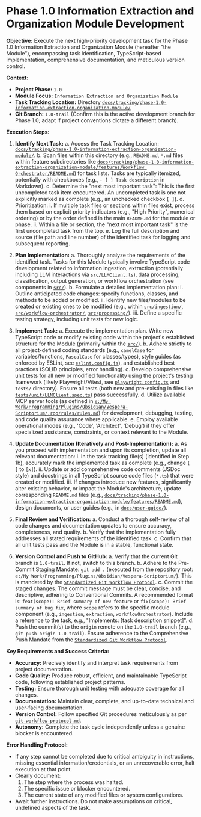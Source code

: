 # Phase 1.0 Information Extraction and Organization Module Development

**Objective:**
Execute the next high-priority development task for the Phase 1.0 Information Extraction and Organization Module (hereafter "the Module"), encompassing task identification, TypeScript-based implementation, comprehensive documentation, and meticulous version control.

**Context:**

* **Project Phase:** `1.0`
* **Module Focus:** `Information Extraction and Organization Module`
* **Task Tracking Location:** Directory [`docs/tracking/phase-1.0-information-extraction-organization-module/`](docs/tracking/phase-1.0-information-extraction-organization-module/)
* **Git Branch:** `1.0-trail` (Confirm this is the active development branch for Phase 1.0; adapt if project conventions dictate a different branch).

**Execution Steps:**

1. **Identify Next Task:**
    a.  Access the Task Tracking Location: [`docs/tracking/phase-1.0-information-extraction-organization-module/`](docs/tracking/phase-1.0-information-extraction-organization-module/).
    b.  Scan files within this directory (e.g., `README.md`, `*.md` files within feature subdirectories like [`docs/tracking/phase-1.0-information-extraction-organization-module/features/Workflow Orchestrator/README.md`](docs/tracking/phase-1.0-information-extraction-organization-module/features/Workflow%20Orchestrator/README.md:1)) for task lists. Tasks are typically itemized, potentially with checkboxes (e.g., `- [ ] Task description` in Markdown).
    c.  Determine the "next most important task": This is the first uncompleted task item encountered. An uncompleted task is one not explicitly marked as complete (e.g., an unchecked checkbox `[ ]`).
    d.  Prioritization:
        i.  If multiple task files or sections within files exist, process them based on explicit priority indicators (e.g., "High Priority", numerical ordering) or by the order defined in the main `README.md` for the module or phase.
        ii. Within a file or section, the "next most important task" is the first uncompleted task from the top.
    e.  Log the full description and source (file path and line number) of the identified task for logging and subsequent reporting.

2. **Plan Implementation:**
    a.  Thoroughly analyze the requirements of the identified task. Tasks for this Module typically involve TypeScript code development related to information ingestion, extraction (potentially including LLM interactions via [`src/LLMClient.ts`](src/LLMClient.ts:1)), data processing, classification, output generation, or workflow orchestration (see components in [`src/`](src/)).
    b.  Formulate a detailed implementation plan:
        i.  Outline anticipated code changes: specify functions, classes, and methods to be added or modified.
        ii. Identify new files/modules to be created or existing ones to be modified (e.g., within [`src/ingestion/`](src/ingestion/), [`src/workflow-orchestrator/`](src/workflow-orchestrator/), [`src/processing/`](src/processing/)).
        iii. Define a specific testing strategy, including unit tests for new logic.

3. **Implement Task:**
    a.  Execute the implementation plan. Write new TypeScript code or modify existing code within the project's established structure for the Module (primarily within the [`src/`](src/)).
    b.  Adhere strictly to all project-defined coding standards (e.g., `camelCase` for variables/functions, `PascalCase` for classes/types), style guides (as enforced by ESLint, see [`eslint.config.js`](eslint.config.js:1)), and established best practices (SOLID principles, error handling).
    c.  Develop comprehensive unit tests for all new or modified functionality using the project's testing framework (likely Playwright/Vitest, see [`playwright.config.ts`](playwright.config.ts:1) and `tests/` directory). Ensure all tests (both new and pre-existing in files like [`tests/unit/LLMClient.spec.ts`](tests/unit/LLMClient.spec.ts:1)) pass successfully.
    d.  Utilize available MCP server tools (as defined in [`e:/My Work/Programming/Plugins/Obsidian/Vespera-Scriptorium/.roo/rules/rules.md`](./.roo/rules/rules.md:1)) for development, debugging, testing, and code quality assurance where applicable.
    e.  Employ available operational modes (e.g., 'Code', 'Architect', 'Debug') if they offer specialized assistance, constraints, or context relevant to the Module.

4. **Update Documentation (Iteratively and Post-Implementation):**
    a.  As you proceed with implementation and upon its completion, update all relevant documentation:
        i.  In the task tracking file(s) (identified in Step 1b), accurately mark the implemented task as complete (e.g., change `[ ]` to `[x]`).
        ii. Update or add comprehensive code comments (JSDoc style) and docstrings in all TypeScript source code files (`*.ts`) that were created or modified.
        iii. If changes introduce new features, significantly alter existing behavior, or impact the Module's architecture, update corresponding `README.md` files (e.g., [`docs/tracking/phase-1.0-information-extraction-organization-module/features/README.md`](docs/tracking/phase-1.0-information-extraction-organization-module/features/README.md:1)), design documents, or user guides (e.g., in [`docs/user-guide/`](docs/user-guide/)).

5. **Final Review and Verification:**
    a.  Conduct a thorough self-review of all code changes and documentation updates to ensure accuracy, completeness, and quality.
    b.  Verify that the implementation fully addresses all stated requirements of the identified task.
    c.  Confirm that all unit tests pass and the Module is in a stable, functional state.

6. **Version Control and Push to GitHub:**
    a.  Verify that the current Git branch is `1.0-trail`. If not, switch to this branch.
    b.  Adhere to the Pre-Commit Staging Mandate: `git add .` (executed from the repository root: `e:/My Work/Programming/Plugins/Obsidian/Vespera-Scriptorium/`). This is mandated by the [`Standardized Git Workflow Protocol`](./.roo/rules/git-workflow-protocol.md:1).
    c.  Commit the staged changes. The commit message must be clear, concise, and descriptive, adhering to Conventional Commits. A recommended format is: `feat(scope): Brief summary of new feature` or `fix(scope): Brief summary of bug fix`, where `scope` refers to the specific module component (e.g., `ingestion`, `extraction`, `workflowOrchestrator`). Include a reference to the task, e.g., "Implements: [task description snippet]".
    d.  Push the commit(s) to the `origin` remote on the `1.0-trail` branch (e.g., `git push origin 1.0-trail`). Ensure adherence to the Comprehensive Push Mandate from the [`Standardized Git Workflow Protocol`](./.roo/rules/git-workflow-protocol.md:1).

**Key Requirements and Success Criteria:**

* **Accuracy:** Precisely identify and interpret task requirements from project documentation.
* **Code Quality:** Produce robust, efficient, and maintainable TypeScript code, following established project patterns.
* **Testing:** Ensure thorough unit testing with adequate coverage for all changes.
* **Documentation:** Maintain clear, complete, and up-to-date technical and user-facing documentation.
* **Version Control:** Follow specified Git procedures meticulously as per [`git-workflow-protocol.md`](./.roo/rules/git-workflow-protocol.md:1).
* **Autonomy:** Complete the task cycle independently unless a genuine blocker is encountered.

**Error Handling Protocol:**

* If any step cannot be completed due to critical ambiguity in instructions, missing essential information/credentials, or an unrecoverable error, halt execution at that point.
* Clearly document:
    1. The step where the process was halted.
    2. The specific issue or blocker encountered.
    3. The current state of any modified files or system configurations.
* Await further instructions. Do not make assumptions on critical, undefined aspects of the task.
